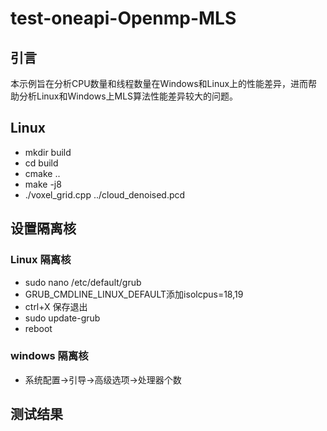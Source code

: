 # test-oneapi-Openmp-MLS
## 引言
本示例旨在分析CPU数量和线程数量在Windows和Linux上的性能差异，进而帮助分析Linux和Windows上MLS算法性能差异较大的问题。

## Linux
* mkdir build
* cd build
* cmake ..
* make -j8
* ./voxel_grid.cpp ../cloud_denoised.pcd

## 设置隔离核
### Linux 隔离核
* sudo nano /etc/default/grub
* GRUB_CMDLINE_LINUX_DEFAULT添加isolcpus=18,19
* ctrl+X 保存退出
* sudo update-grub
* reboot
### windows 隔离核
* 系统配置->引导->高级选项->处理器个数

## 测试结果
